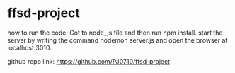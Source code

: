 # ffsd-project

how to run the code:
Got to node_js file and then run npm install.
start the server by writing the command nodemon server.js and open the browser at localhost:3010.

github repo link: https://github.com/PJ0710/ffsd-project
